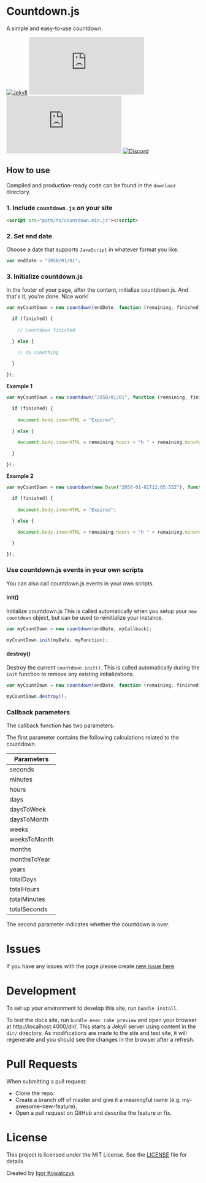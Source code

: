 # Countdown.js
A simple and easy-to-use countdown.

[![Jekyll](https://github.com/igorkowalczyk/countdown.js/workflows/Jekyll/badge.svg)](https://igorkowalczyk.github.io/countdown.js)
[![GitHub License](https://img.shields.io/github/license/igorkowalczyk/countdown.js?color=%2334D058&logo=github&logoColor=959DA5&labelColor=24292E)](https://igorkowalczyk.github.io/countdown.js/license.txt)
[![Version](https://img.shields.io/github/v/release/igorkowalczyk/countdown.js?color=%2334D058&logo=github&logoColor=959DA5&labelColor=24292E)](https://github.com/igorkowalczyk/countdown.js/releases)
[![Discord](https://img.shields.io/discord/666599184844980224?color=%2334D058&logo=discord&logoColor=7289da&labelColor=24292E)](https://discord.gg/f4KtqNB)


## How to use

Compiled and production-ready code can be found in the `download` directory.

### 1. Include `countdown.js` on your site

```html
<script src="path/to/countdown.min.js"></script>
```

### 2. Set end date
Choose a date that supports `JavaScript` in whatever format you like.

```javascript
var endDate = "2050/01/01";
```

### 3. Initialize countdown.js
In the footer of your page, after the content, initialize countdown.js. And that's it, you're done. Nice work!

```javascript
var myCountDown = new countdown(endDate, function (remaining, finished) {

  if (finished) {
    
    // countdown finished

  } else {

    // do something

  }

});
```

**Example 1**

```javascript
var myCountDown = new countdown("2050/01/01", function (remaining, finished) {

  if (finished) {
    
    document.body.innerHTML = "Expired";

  } else {

    document.body.innerHTML = remaining.hours + "h " + remaining.minutes + "m " + remaining.seconds + "s";

  }

});
```

**Example 2**

```javascript
var myCountDown = new countdown(new Date("2050-01-01T12:05:55Z"), function (remaining, finished) {

  if (finished) {
    
    document.body.innerHTML = "Expired";

  } else {

    document.body.innerHTML = remaining.hours + "h " + remaining.minutes + "m " + remaining.seconds + "s";

  }

});
```


### Use countdown.js events in your own scripts

You can also call countdown.js events in your own scripts.

#### init()
Initialize countdown.js This is called automatically when you setup your `new countdown` object, but can be used to reinitialize your instance.

```javascript
var myCountDown = new countdown(endDate, myCallback);

myCountDown.init(myDate, myFunction);
```

#### destroy()
Destroy the current `countdown.init()`. This is called automatically during the `init` function to remove any existing initializations.

```javascript
var myCountDown = new countdown(endDate, function (remaining, finished) { });

myCountDown.destroy();
```

### Callback parameters
The callback function has two parameters.

The first parameter contains the following calculations related to the countdown.

| Parameters   |
|--------------|
| seconds      |
| minutes      |
| hours        |
| days         |
| daysToWeek   |
| daysToMonth  |
| weeks        |
| weeksToMonth |
| months       |
| monthsToYear |
| years        |
| totalDays    |
| totalHours   |
| totalMinutes |
| totalSeconds |

The second parameter indicates whether the countdown is over.

# Issues
If you have any issues with the page please create [new issue here](https://github.com/igorkowalczyk/countdown.js/issues)

# Development
To set up your environment to develop this site, run `bundle install`.

To test the docs site, run `bundle exec rake preview` and open your browser at http://localhost:4000/dir/. This starts a Jekyll server using content in the `dir/` directory. As modifications are made to the site and test site, it will regenerate and you should see the changes in the browser after a refresh.

# Pull Requests
When submitting a pull request:

- Clone the repo.
- Create a branch off of master and give it a meaningful name (e.g. my-awesome-new-feature).
- Open a pull request on GitHub and describe the feature or fix.

# License
This project is licensed under the MIT License. See the [LICENSE](https://igorkowalczyk.github.io/countdown.js/license.txt) file for details

Created by [Igor Kowalczyk](https://igorkowalczyk.github.io)
